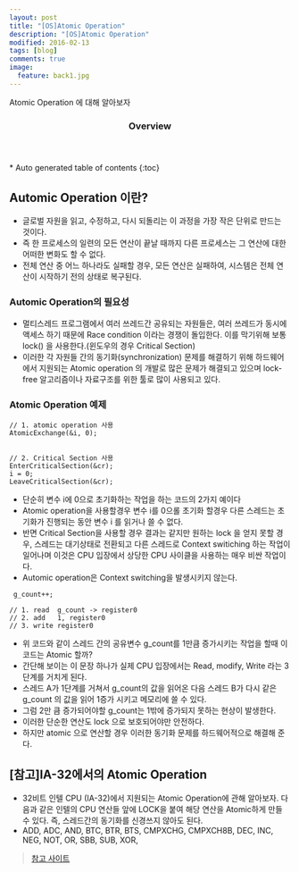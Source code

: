 ```yaml
---
layout: post
title: "[OS]Atomic Operation"
description: "[OS]Atomic Operation" 
modified: 2016-02-13
tags: [blog]
comments: true
image:
  feature: back1.jpg
---
```

Atomic Operation 에 대해 알아보자

<section id="table-of-contents" class="toc">
  <header>
    <h3>Overview</h3>
  </header>
<div id="drawer" markdown="1">
*  Auto generated table of contents
{:toc}
</div>
</section><!-- /#table-of-contents -->


## Automic Operation 이란?


- 글로벌 자원을 읽고, 수정하고, 다시 되돌리는 이 과정을 가장 작은 단위로 만드는 것이다.
- 즉 한 프로세스의 일련의 모든 연산이 끝날 때까지 다른 프로세스는 그 연산에 대한 어떠한 변화도 할 수 없다.
- 전체 연산 중 어느 하나라도 실패할 경우, 모든 연산은 실패하여, 시스템은 전체 연산이 시작하기 전의 상태로 복구된다.

### Automic Operation의 필요성

- 멀티스레드 프로그램에서 여러 쓰레드간 공유되는 자원들은, 여러 쓰레드가 동시에 액세스 하기 때문에 Race condition 이라는 경쟁이 돌입한다. 이를 막기위해 보통 lock() 을 사용한다.(윈도우의 경우 Critical Section)
- 이러한 각 자원들 간의 동기화(synchronization) 문제를 해결하기 위해 하드웨어에서 지원되는 Atomic operation 의 개발로 많은 문제가 해결되고 있으며 lock-free 알고리즘이나 자료구조를 위한 툴로 많이 사용되고 있다.

### Atomic Operation 예제
```
// 1. atomic operation 사용
AtomicExchange(&i, 0);


// 2. Critical Section 사용
EnterCriticalSection(&cr);
i = 0;
LeaveCriticalSection(&cr);

```
- 단순히 변수 i에 0으로 초기화하는 작업을 하는 코드의 2가지 예이다
- Atomic operation을 사용할경우 변수 i를 0으롤 초기화 할경우 다른 스레드는 초기화가 진행되는 동안 변수 i 를 읽거나 쓸 수 없다.
- 반면 Critical Section을 사용할 경우 결과는 같지만 원하는 lock 을 얻지 못할 경우, 스레드는 대기상태로 전환되고 다른 스레드로 Context switiching 하는 작업이 일어나며 이것은 CPU 입장에서 상당한 CPU 사이클을 사용하는 매우 비싼 작업이다.
- Automic operation은 Context switching을 발생시키지 않는다.

```
 g_count++;    

// 1. read  g_count -> register0  
// 2. add   1, register0  
// 3. write register0 

```

- 위 코드와 같이 스레드 간의 공유변수 g_count를 1만큼 증가시키는 작업을 할때 이 코드는 Atomic 할까?
- 간단해 보이는 이 문장 하나가 실제 CPU 입장에서는 Read, modify, Write 라는 3단계를 거치게 된다.
- 스레드 A가 1단계를 거쳐서 g_count의 값을 읽어온 다음 스레드 B가 다시 같은 g_count 의 값을 읽어 1증가 시키고 메모리에 쓸 수 있다.
- 그럼 2만 큼 증가되어야할 g_count는 1밖에 증가되지 못하는 현상이 발생한다.
- 이러한 단순한 연산도 lock 으로 보호되어야만 안전하다.
- 하지만 atomic 으로 연산할 경우 이러한 동기화 문제를 하드웨어적으로 해결해 준다.



## [참고]IA-32에서의 Atomic Operation

- 32비트 인텔 CPU (IA-32)에서 지원되는 Atomic Operation에 관해 알아보자. 다음과 같은 인텔의 CPU 연산들 앞에 LOCK을 붙여 해당 연산을 Atomic하게 만들 수 있다. 즉, 스레드간의 동기화를 신경쓰지 않아도 된다. 
- ADD, ADC, AND, BTC, BTR, BTS, CMPXCHG, CMPXCH8B, DEC, INC, NEG, NOT, OR, SBB, SUB, XOR,


>[참고 사이트](http://choiwonwoo.egloos.com/1176220)
